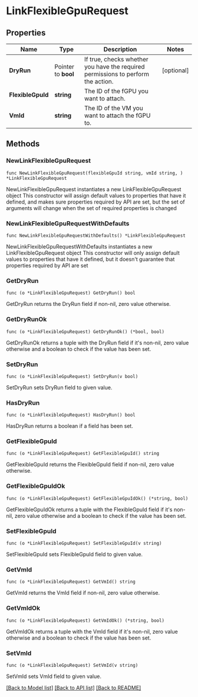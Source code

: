 # LinkFlexibleGpuRequest

## Properties

Name | Type | Description | Notes
------------ | ------------- | ------------- | -------------
**DryRun** | Pointer to **bool** | If true, checks whether you have the required permissions to perform the action. | [optional] 
**FlexibleGpuId** | **string** | The ID of the fGPU you want to attach. | 
**VmId** | **string** | The ID of the VM you want to attach the fGPU to. | 

## Methods

### NewLinkFlexibleGpuRequest

`func NewLinkFlexibleGpuRequest(flexibleGpuId string, vmId string, ) *LinkFlexibleGpuRequest`

NewLinkFlexibleGpuRequest instantiates a new LinkFlexibleGpuRequest object
This constructor will assign default values to properties that have it defined,
and makes sure properties required by API are set, but the set of arguments
will change when the set of required properties is changed

### NewLinkFlexibleGpuRequestWithDefaults

`func NewLinkFlexibleGpuRequestWithDefaults() *LinkFlexibleGpuRequest`

NewLinkFlexibleGpuRequestWithDefaults instantiates a new LinkFlexibleGpuRequest object
This constructor will only assign default values to properties that have it defined,
but it doesn't guarantee that properties required by API are set

### GetDryRun

`func (o *LinkFlexibleGpuRequest) GetDryRun() bool`

GetDryRun returns the DryRun field if non-nil, zero value otherwise.

### GetDryRunOk

`func (o *LinkFlexibleGpuRequest) GetDryRunOk() (*bool, bool)`

GetDryRunOk returns a tuple with the DryRun field if it's non-nil, zero value otherwise
and a boolean to check if the value has been set.

### SetDryRun

`func (o *LinkFlexibleGpuRequest) SetDryRun(v bool)`

SetDryRun sets DryRun field to given value.

### HasDryRun

`func (o *LinkFlexibleGpuRequest) HasDryRun() bool`

HasDryRun returns a boolean if a field has been set.

### GetFlexibleGpuId

`func (o *LinkFlexibleGpuRequest) GetFlexibleGpuId() string`

GetFlexibleGpuId returns the FlexibleGpuId field if non-nil, zero value otherwise.

### GetFlexibleGpuIdOk

`func (o *LinkFlexibleGpuRequest) GetFlexibleGpuIdOk() (*string, bool)`

GetFlexibleGpuIdOk returns a tuple with the FlexibleGpuId field if it's non-nil, zero value otherwise
and a boolean to check if the value has been set.

### SetFlexibleGpuId

`func (o *LinkFlexibleGpuRequest) SetFlexibleGpuId(v string)`

SetFlexibleGpuId sets FlexibleGpuId field to given value.


### GetVmId

`func (o *LinkFlexibleGpuRequest) GetVmId() string`

GetVmId returns the VmId field if non-nil, zero value otherwise.

### GetVmIdOk

`func (o *LinkFlexibleGpuRequest) GetVmIdOk() (*string, bool)`

GetVmIdOk returns a tuple with the VmId field if it's non-nil, zero value otherwise
and a boolean to check if the value has been set.

### SetVmId

`func (o *LinkFlexibleGpuRequest) SetVmId(v string)`

SetVmId sets VmId field to given value.



[[Back to Model list]](../README.md#documentation-for-models) [[Back to API list]](../README.md#documentation-for-api-endpoints) [[Back to README]](../README.md)



